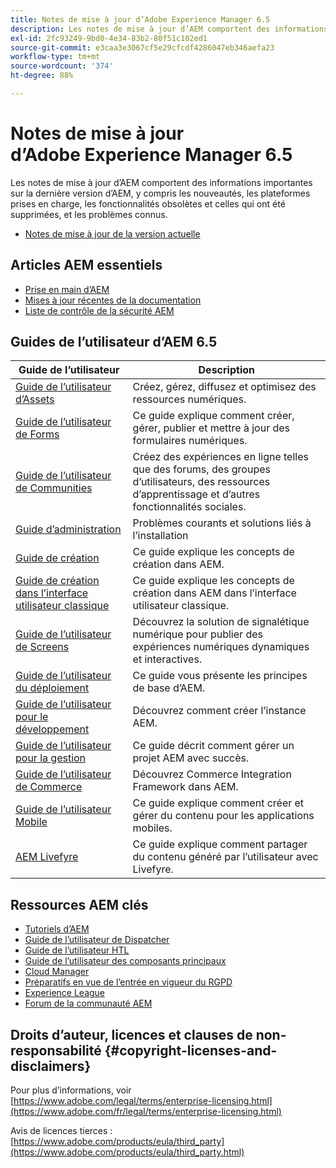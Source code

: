 ```yaml
---
title: Notes de mise à jour d’Adobe Experience Manager 6.5
description: Les notes de mise à jour d’AEM comportent des informations importantes sur la dernière version d’AEM, y compris les nouveautés, les plateformes prises en charge, les fonctionnalités obsolètes et celles qui ont été supprimées, et les problèmes connus.
exl-id: 2fc93249-9bd0-4e34-83b2-80f51c102ed1
source-git-commit: e3caa3e3067cf5e29cfcdf4286047eb346aefa23
workflow-type: tm+mt
source-wordcount: '374'
ht-degree: 88%

---
```


# Notes de mise à jour d’Adobe Experience Manager 6.5

Les notes de mise à jour d’AEM comportent des informations importantes sur la dernière version d’AEM, y compris les nouveautés, les plateformes prises en charge, les fonctionnalités obsolètes et celles qui ont été supprimées, et les problèmes connus.

* [Notes de mise à jour de la version actuelle](/help/release-notes/release-notes.md)

## Articles AEM essentiels

* [Prise en main d’AEM](https://experienceleague.adobe.com/docs/experience-manager-65.html?lang=fr)
* [Mises à jour récentes de la documentation](https://experienceleague.adobe.com/docs/experience-manager-release-information/aem-release-updates/doc-updates/documentation-updates.html?lang=fr)
* [Liste de contrôle de la sécurité AEM](/help/sites-administering/security-checklist.md)

## Guides de l’utilisateur d’AEM 6.5

| Guide de l’utilisateur | Description |
|--- |---|
| [Guide de l’utilisateur d’Assets](/help/assets/home.md) | Créez, gérez, diffusez et optimisez des ressources numériques. |
| [Guide de l’utilisateur de Forms](/help/forms/home.md) | Ce guide explique comment créer, gérer, publier et mettre à jour des formulaires numériques. |
| [Guide de l’utilisateur de Communities](/help/communities/home.md) | Créez des expériences en ligne telles que des forums, des groupes d’utilisateurs, des ressources d’apprentissage et d’autres fonctionnalités sociales. |
| [Guide d’administration](/help/sites-administering/home.md) | Problèmes courants et solutions liés à l’installation |
| [Guide de création](/help/sites-authoring/home.md) | Ce guide explique les concepts de création dans AEM. |
| [Guide de création dans l’interface utilisateur classique](/help/sites-classic-ui-authoring/home.md) | Ce guide explique les concepts de création dans AEM dans l’interface utilisateur classique. |
| [Guide de l’utilisateur de Screens](https://experienceleague.adobe.com/docs/experience-manager-screens/user-guide/aem-screens-introduction.html?lang=fr) | Découvrez la solution de signalétique numérique pour publier des expériences numériques dynamiques et interactives. |
| [Guide de l’utilisateur du déploiement](/help/sites-deploying/home.md) | Ce guide vous présente les principes de base d’AEM. |
| [Guide de l’utilisateur pour le développement](/help/sites-developing/home.md) | Découvrez comment créer l’instance AEM. |
| [Guide de l’utilisateur pour la gestion](/help/managing/home.md) | Ce guide décrit comment gérer un projet AEM avec succès. |
| [Guide de l’utilisateur de Commerce](/help/commerce/home.md) | Découvrez Commerce Integration Framework dans AEM. |
| [Guide de l’utilisateur Mobile](/help/mobile/home.md) | Ce guide explique comment créer et gérer du contenu pour les applications mobiles. |
| [AEM Livefyre](https://experienceleague.adobe.com/docs/livefyre/using/home.html?lang=fr) | Ce guide explique comment partager du contenu généré par l’utilisateur avec Livefyre. |

## Ressources AEM clés

* [Tutoriels d’AEM](https://experienceleague.adobe.com/docs/experience-manager-tutorials.html?lang=fr)
* [Guide de l’utilisateur de Dispatcher](https://experienceleague.adobe.com/docs/experience-manager-dispatcher/using/dispatcher.html?lang=fr)
* [Guide de l’utilisateur HTL](https://experienceleague.adobe.com/docs/experience-manager-htl/content/overview.html)
* [Guide de l’utilisateur des composants principaux](https://experienceleague.adobe.com/docs/experience-manager-core-components/using/introduction.html?lang=fr)
* [Cloud Manager](https://experienceleague.adobe.com/docs/experience-manager-cloud-manager/content/introduction.html)
* [Préparatifs en vue de l’entrée en vigueur du RGPD](/help/managing/data-protection-and-privacy.md)
* [Experience League](https://experienceleague.adobe.com/?promoid=K42KVXHD&amp;mv=other)
* [Forum de la communauté AEM](https://experienceleaguecommunities.adobe.com/t5/adobe-experience-manager/ct-p/adobe-experience-manager-community?profile.language=fr)

## Droits d’auteur, licences et clauses de non-responsabilité {#copyright-licenses-and-disclaimers}

Pour plus d’informations, voir [https://www.adobe.com/legal/terms/enterprise-licensing.html](https://www.adobe.com/fr/legal/terms/enterprise-licensing.html)

Avis de licences tierces : [https://www.adobe.com/products/eula/third_party](https://www.adobe.com/products/eula/third_party.html)
